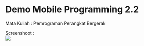 # Demo Mobile Programming 2.2  
Mata Kuliah : Pemrograman Perangkat Bergerak

Screenshoot :<br>
<img src="/image/2-2ss1.png">
